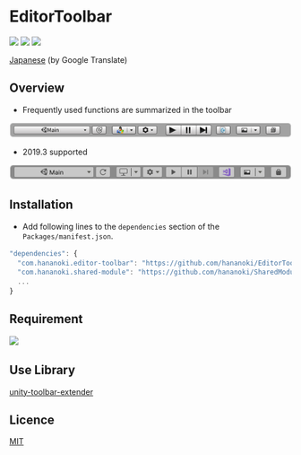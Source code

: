 # EditorToolbar

![](https://img.shields.io/badge/dynamic/json.svg?uri=https://raw.githubusercontent.com/hananoki/EditorToolbar/master/package.json&label=&query=$.version&prefix=v)
![](https://img.shields.io/badge/unity-2018.3%20or%20later-3BAF75.svg)
![](https://img.shields.io/badge/license-MIT-informational.svg)

[Japanese](https://translate.google.com/translate?sl=en&tl=ja&u=https://github.com/hananoki/EditorToolbar) (by Google Translate)

## Overview
- Frequently used functions are summarized in the toolbar

![Preview](Documentation~/Preview.png)

- 2019.3 supported

![Preview](Documentation~/Preview_2019.3.png)

## Installation
- Add following lines to the `dependencies` section of the `Packages/manifest.json`.
```js
"dependencies": {
  "com.hananoki.editor-toolbar": "https://github.com/hananoki/EditorToolbar.git",
  "com.hananoki.shared-module": "https://github.com/hananoki/SharedModule.git",
  ...
}
```

## Requirement
![](https://img.shields.io/badge/SharedModule-v1.1.0%20or%20later-blue.svg)

## Use Library
[unity-toolbar-extender](https://github.com/marijnz/unity-toolbar-extender)

## Licence

[MIT](https://github.com/hananoki/EditorToolbar/blob/master/LICENSE.md)